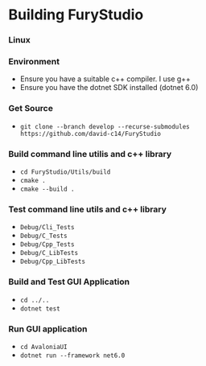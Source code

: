 # Building FuryStudio

### Linux

### Environment 
- Ensure you have a suitable c++ compiler. I use g++
- Ensure you have the dotnet SDK installed (dotnet 6.0)

### Get Source
- `git clone --branch develop --recurse-submodules https://github.com/david-c14/FuryStudio`

### Build command line utilis and c++ library
- `cd FuryStudio/Utils/build`
- `cmake .`
- `cmake --build .`

### Test command line utils and c++ library
- `Debug/Cli_Tests`
- `Debug/C_Tests`
- `Debug/Cpp_Tests`
- `Debug/C_LibTests`
- `Debug/Cpp_LibTests`

### Build and Test GUI Application
- `cd ../..`
- `dotnet test`

### Run GUI application 
- `cd AvaloniaUI`
- `dotnet run --framework net6.0`
